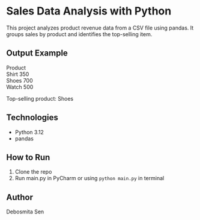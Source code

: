 # Sales Data Analysis with Python

This project analyzes product revenue data from a CSV file using pandas. It groups sales by product and identifies the top-selling item.

## Output Example

Product  
Shirt     350  
Shoes     700  
Watch     500  

Top-selling product: Shoes

## Technologies
- Python 3.12
- pandas

## How to Run
1. Clone the repo
2. Run main.py in PyCharm or using `python main.py` in terminal

## Author
Debosmita Sen

